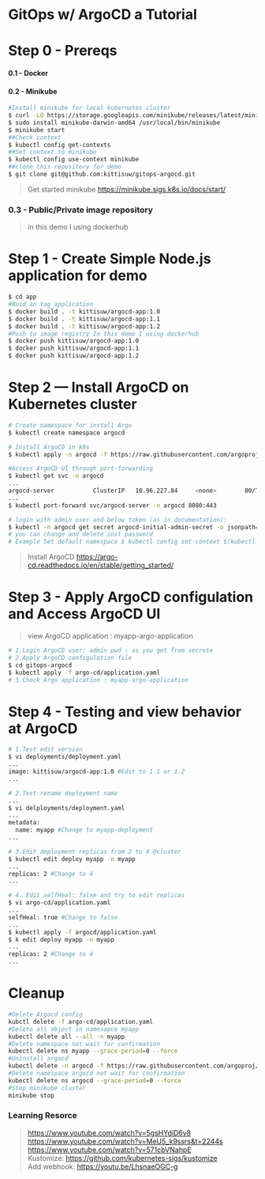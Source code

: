 # GitOps w/ ArgoCD a Tutorial
# Step 0 - Prereqs
#### 0.1 - Docker
#### 0.2 - Minikube
```bash
#Install minikube for local kubernetes cluster
$ curl -LO https://storage.googleapis.com/minikube/releases/latest/minikube-darwin-amd64
$ sudo install minikube-darwin-amd64 /usr/local/bin/minikube
$ minikube start
##Check context
$ kubectl config get-contexts
##Set context to minikube
$ kubectl config use-context minikube
##clone this repository for demo
$ git clone git@github.com:kittisuw/gitops-argocd.git
```
> Get started minikube https://minikube.sigs.k8s.io/docs/start/
### 0.3 - Public/Private image repository
> in this demo I using dockerhub
# Step 1 - Create Simple Node.js application for demo
```bash
$ cd app
#Buid an tag application
$ docker build . -t kittisuw/argocd-app:1.0
$ docker build . -t kittisuw/argocd-app:1.1
$ docker build . -t kittisuw/argocd-app:1.2
#Push to image registry In this demo I using dockerhub
$ docker push kittisuw/argocd-app:1.0
$ docker push kittisuw/argocd-app:1.1
$ docker push kittisuw/argocd-app:1.2
```
# Step 2 — Install ArgoCD on Kubernetes cluster
```bash
# Create namespace for install Argo
$ kubectl create namespace argocd

# Install ArgoCD in k8s
$ kubectl apply -n argocd -f https://raw.githubusercontent.com/argoproj/argo-cd/stable/manifests/install.yaml

#Access ArgoCD UI through port-forwarding
$ kubectl get svc -n argocd
...
argocd-server           ClusterIP   10.96.227.84     <none>        80/TCP,443/TCP               35h
...
$ kubectl port-forward svc/argocd-server -n argocd 8080:443

# login with admin user and below token (as in documentation):
$ kubectl -n argocd get secret argocd-initial-admin-secret -o jsonpath="{.data.password}" | base64 --decode && echo
# you can change and delete init password
# Example Set default namespace $ kubectl config set-context $(kubectl config current-context) --namespace=argocd
```
> Install ArgoCD https://argo-cd.readthedocs.io/en/stable/getting_started/
# Step 3 - Apply ArgoCD configulation and Access ArgoCD UI
> view ArgoCD application : myapp-argo-application
```bash
# 1.Login ArgoCD user: admin pwd : as you get from secrete
# 2.Apply ArgoCD configulation file
$ cd gitops-argocd
$ kubectl apply -f argo-cd/application.yaml
# 3.Check Argo application : myapp-argo-application
```
# Step 4 - Testing and view behavior at ArgoCD
```bash
# 1.Test edit version
$ vi deployments/deployment.yaml 
...
image: kittisuw/argocd-app:1.0 #Edit to 1.1 or 1.2
...

# 2.Test rename deployment name
...
$ vi delployments/deployment.yaml
...
metadata:
  name: myapp #Change to myapp-deployment
...

# 3.Edit deployment replicas from 2 to 4 @cluster
$ kubectl edit deploy myapp -n myapp
...
replicas: 2 #Change to 4
...

# 4. Edit selfHeal: false and try to edit replicas
$ vi argo-cd/application.yaml
...
selfHeal: true #Change to false
...
$ kubectl apply -f argocd/application.yaml
$ k edit deploy myapp -n myapp
...
replicas: 2 #Change to 4
...
```
# Cleanup
```bash
#Delete Argocd config
kubctl delete -f argo-cd/application.yaml
#Delete all object in namesapce myapp
kubectl delete all --all -n myapp
#Delete namespace not wait for confirmation
kubectl delete ns myapp --grace-period=0 --force
#Uninstall argocd
kubectl delete -n argocd -f https://raw.githubusercontent.com/argoproj/argo-cd/stable/manifests/install.yaml
#Delete namespace argocd not wait for confirmation
kubectl delete ns argocd --grace-period=0 --force
#Stop minikube cluster
minikube stop
```
### Learning Resorce
> https://www.youtube.com/watch?v=5gsHYdiD6v8   
> https://www.youtube.com/watch?v=MeU5_k9ssrs&t=2244s   
> https://www.youtube.com/watch?v=571cbVNahpE   
> Kustomize: https://github.com/kubernetes-sigs/kustomize   
> Add webhook: https://youtu.be/LhsnaeOGC-g
